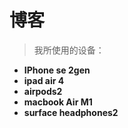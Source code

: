 # 博客

> 我所使用的设备：  
+ **IPhone se 2gen**  
+ **ipad air 4**  
+ **airpods2**  
+ **macbook Air M1**  
+ **surface headphones2**
